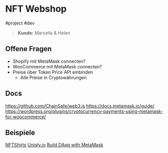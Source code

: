 # NFT Webshop

\#project #dev 

 > 
 > **Kunde:** Marcella & Helen

## Offene Fragen

* Shopify mit MetaMask connecten?
* WooCommerce mit MetaMask connecten?
* Preise über Token Price API einbinden
  * Alle Preise in Cryptowährungen

## Docs

https://github.com/ChainSafe/web3.js
https://docs.metamask.io/guide/
https://wordpress.org/plugins/cryptocurrency-payments-using-metamask-for-woocommerce/

## Beispiele

[NFTShirts](https://nftshirts.com/create)
[Uniqly.io](https://www.uniqly.io/)
[Build DApp with MetaMask](https://www.crowdbotics.com/blog/a-complete-guide-to-building-ethereum-dapps-with-metamask)
